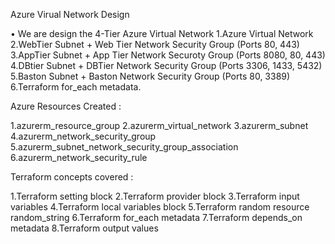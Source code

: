 Azure Virual Network Design

• We are design the 4-Tier Azure Virtual Network 
1.Azure Virtual Network
2.WebTier Subnet + Web Tier Network Security Group  (Ports 80, 443)
3.AppTier Subnet + App Tier Network Securoty Group (Ports 8080, 80, 443)
4.DBtier Subnet + DBTier Network Security Group (Ports 3306, 1433, 5432)
5.Baston Subnet + Baston Network Security Group (Ports 80, 3389)
6.Terraform for_each metadata. 

Azure Resources Created : 

1.azurerm_resource_group
2.azurerm_virtual_network
3.azurerm_subnet
4.azurerm_network_security_group
5.azurerm_subnet_network_security_group_association
6.azurerm_network_security_rule

Terraform concepts covered : 

1.Terraform setting block
2.Terraform provider block
3.Terraform input variables
4.Terraform local variables block
5.Terraform random resource random_string
6.Terraform for_each metadata
7.Terraform depends_on metadata
8.Terraform output values



